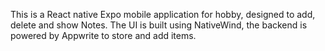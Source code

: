 This is a React native Expo mobile application for hobby, designed to add, delete and show Notes. The UI is built using NativeWind, the backend is powered by Appwrite to store and add items.